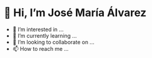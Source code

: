 # 👋 Hi, I’m José María Álvarez


- 👀 I’m interested in ...
- 🌱 I’m currently learning ...
- 💞️ I’m looking to collaborate on ...
- 📫 How to reach me ...
